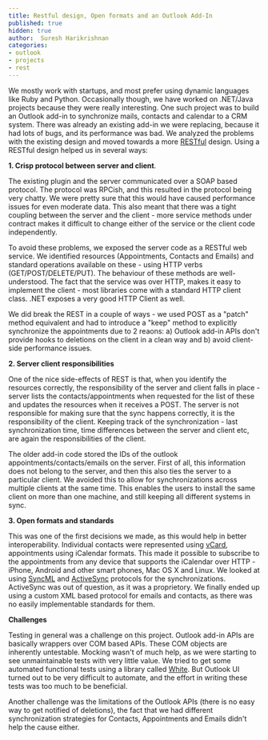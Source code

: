 ```yaml
---
title: Restful design, Open formats and an Outlook Add-In
published: true
hidden: true
author:  Suresh Harikrishnan
categories:
- outlook
- projects
- rest
---
```


We mostly work with startups, and most prefer using dynamic languages
like Ruby and Python. Occasionally though, we have worked on .NET/Java
projects because they were really interesting. One such project was to
build an Outlook add-in to synchronize mails, contacts and calendar to
a CRM system. There was already an existing add-in we were replacing,
because it had lots of bugs, and its performance was bad. We analyzed
the problems with the existing design and moved towards a more
[RESTful](http://en.wikipedia.org/wiki/REST) design. Using a RESTful
design helped us in several ways:


**1. Crisp protocol between server and client**.

The existing plugin and the server communicated over a SOAP based
protocol. The protocol was RPCish, and this resulted in the protocol
being very chatty. We were pretty sure that this would have caused
performance issues for even moderate data. This also meant that there
was a tight coupling between the server and the client - more service
methods under contract makes it difficult to change either of the
service or the client code independently.

To avoid these problems, we exposed the server code as a RESTful web
service. We identified resources (Appointments, Contacts and Emails)
and standard operations available on these - using HTTP verbs
(GET/POST/DELETE/PUT). The behaviour of these methods are
well-understood. The fact that the service was over HTTP, makes it
easy to implement the client - most libraries come with a standard
HTTP client class. .NET exposes a very good HTTP Client as well.

We did break the REST in a couple of ways - we used POST as a "patch"
method equivalent and had to introduce a "keep" method to explicitly
synchronize the appointments due to 2 reaons: a) Outlook add-in APIs
don't provide hooks to deletions on the client in a clean way and b)
avoid client-side performance issues.

**2. Server client responsibilities**

One of the nice side-effects of REST is that, when you identify the
resources correctly, the responsibility of the server and client falls
in place - server lists the contacts/appointments when requested for
the list of these and updates the resources when it receives a
POST. The server is not responsible for making sure that the sync
happens correctly, it is the responsibility of the client. Keeping
track of the synchronization - last synchronization time, time
differences between the server and client etc, are again the
responsibilities of the client.

The older add-in code stored the IDs of the outlook
appointments/contacts/emails on the server. First of all, this
information does not belong to the server, and then this also ties the
server to a particular client. We avoided this to allow for
synchronizations across multiple clients at the same time. This
enables the users to install the same client on more than one machine,
and still keeping all different systems in sync.

**3. Open formats and standards**

This was one of the first decisions we made, as this would help in
better interoperability. Individual contacts were represented using
[vCard](http://en.wikipedia.org/wiki/VCard), appointments using
iCalendar formats. This made it possible to subscribe to the
appointments from any device that supports the iCalendar over HTTP -
iPhone, Android and other smart phones, Mac OS X and Linux. We looked
at using [SyncML](http://en.wikipedia.org/wiki/SyncML) and
[ActiveSync](http://en.wikipedia.org/wiki/ActiveSync) protocols for
the synchronizations. ActiveSync was out of question, as it was a
proprietory. We finally ended up using a custom XML based protocol for
emails and contacts, as there was no easily implementable standards
for them.

**Challenges**

Testing in general was a challenge on this project. Outlook add-in
APIs are basically wrappers over COM based APIs. These COM objects are
inherently untestable. Mocking wasn't of much help, as we were
starting to see unmaintainable tests with very little value. We tried
to get some automated functional tests using a library called
[White](http://white.codeplex.com/). But Outlook UI turned out to be
very difficult to automate, and the effort in writing these tests was
too much to be beneficial.

Another challenge was the limitations of the Outlook APIs (there is no
easy way to get notified of deletions), the fact that we had different
synchronization strategies for Contacts, Appointments and Emails
didn't help the cause either.
